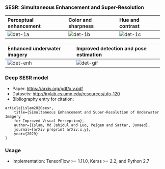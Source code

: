 ### SESR: Simultaneous Enhancement and Super-Resolution 
| Perceptual enhancement | Color and sharpness   | Hue and contrast   | 
|:--------------------|:--------------------|:--------------------|
| ![det-1a](/data/fig1a.jpg) | ![det-1b](/data/col.jpg) | ![det-1c](/data/con.jpg)     |

| Enhanced underwater imagery | Improved detection and pose estimation  | 
|:--------------------|:--------------------|
| ![det-enh](/data/gif1.gif) | ![det-gif](/data/gif2.gif)     |


### Deep SESR model
- Paper: https://arxiv.org/pdf/x.y.pdf
- Datasets: http://irvlab.cs.umn.edu/resources/ufo-120
- Bibliography entry for citation:
```
article{islam2020sesr,
    title={Simultaneous Enhancement and Super-Resolution of Underwater Imagery 
    for Improved Visual Perception},
    author={Islam, Md Jahidul and Luo, Peigen and Sattar, Junaed},
    journal={arXiv preprint arXiv:x.y},
    year={2020}
}
```


### Usage
- Implementation: TensorFlow >= 1.11.0, Keras >= 2.2, and Python 2.7
  

